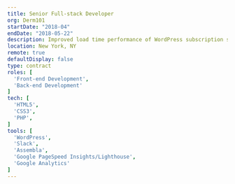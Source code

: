 ```yaml
---
title: Senior Full-stack Developer
org: Derm101
startDate: "2018-04"
endDate: "2018-05-22"
description: Improved load time performance of WordPress subscription site.
location: New York, NY
remote: true
defaultDisplay: false
type: contract
roles: [
  'Front-end Development',
  'Back-end Development'
]
tech: [
  'HTML5',
  'CSS3',
  'PHP',
]
tools: [
  'WordPress',
  'Slack',
  'Assembla',
  'Google PageSpeed Insights/Lighthouse',
  'Google Analytics'
]
---
```

